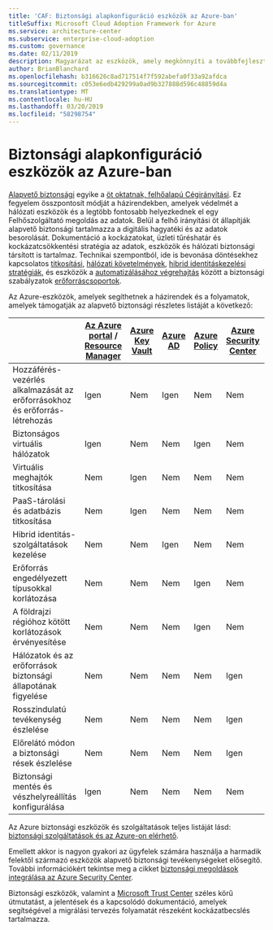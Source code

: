 ```yaml
---
title: 'CAF: Biztonsági alapkonfiguráció eszközök az Azure-ban'
titleSuffix: Microsoft Cloud Adoption Framework for Azure
ms.service: architecture-center
ms.subservice: enterprise-cloud-adoption
ms.custom: governance
ms.date: 02/11/2019
description: Magyarázat az eszközök, amely megkönnyíti a továbbfejlesztett biztonsági alapterv, az Azure-ban
author: BrianBlanchard
ms.openlocfilehash: b316626c8ad717514f7f592abefa0f33a92afdca
ms.sourcegitcommit: c053e6edb429299a0ad9b327888d596c48859d4a
ms.translationtype: MT
ms.contentlocale: hu-HU
ms.lasthandoff: 03/20/2019
ms.locfileid: "58298754"
---
```

# <a name="security-baseline-tools-in-azure"></a>Biztonsági alapkonfiguráció eszközök az Azure-ban

[Alapvető biztonsági](overview.md) egyike a [öt oktatnak, felhőalapú Cégirányítási](../governance-disciplines.md). Ez fegyelem összpontosít módját a házirendekben, amelyek védelmét a hálózati eszközök és a legtöbb fontosabb helyezkednek el egy Felhőszolgáltató megoldás az adatok. Belül a felhő irányítási öt állapítják alapvető biztonsági tartalmazza a digitális hagyatéki és az adatok besorolását. Dokumentáció a kockázatokat, üzleti tűréshatár és kockázatcsökkentési stratégia az adatok, eszközök és hálózati biztonsági társított is tartalmaz. Technikai szempontból, ide is bevonása döntésekhez kapcsolatos [titkosítási](../../decision-guides/encryption/overview.md), [hálózati követelmények](../../decision-guides/software-defined-network/overview.md), [hibrid identitáskezelési stratégiák](../../decision-guides/identity/overview.md), és eszközök a [automatizálásához végrehajtás](../../decision-guides/policy-enforcement/overview.md) között a biztonsági szabályzatok [erőforráscsoportok](../../decision-guides/resource-consistency/overview.md).

Az Azure-eszközök, amelyek segíthetnek a házirendek és a folyamatok, amelyek támogatják az alapvető biztonsági részletes listáját a következő:

|                                                            | [Az Azure portal](https://azure.microsoft.com/features/azure-portal/) / [Resource Manager](/azure/azure-resource-manager/resource-group-overview)  | [Azure Key Vault](/azure/key-vault)  | [Azure AD](/azure/active-directory/fundamentals/active-directory-whatis) | [Azure Policy](/azure/governance/policy/overview) | [Azure Security Center](/azure/security-center/security-center-intro) | [Azure Monitor](/azure/azure-monitor/overview) |
|------------------------------------------------------------|---------------------------------|-----------------|----------|--------------|-----------------------|---------------|
| Hozzáférés-vezérlés alkalmazását az erőforrásokhoz és erőforrás-létrehozás   | Igen                             | Nem              | Igen      | Nem           | Nem                    | Nem            |
| Biztonságos virtuális hálózatok                                    | Igen                             | Nem              | Nem       | Igen          | Nem                    | Nem            |
| Virtuális meghajtók titkosítása                                     | Nem                              | Igen             | Nem       | Nem           | Nem                    | Nem            |
| PaaS-tárolási és adatbázis titkosítása                         | Nem                              | Igen             | Nem       | Nem           | Nem                    | Nem            |
| Hibrid identitás-szolgáltatások kezelése                            | Nem                              | Nem              | Igen      | Nem           | Nem                    | Nem            |
| Erőforrás engedélyezett típusokkal korlátozása                         | Nem                              | Nem              | Nem       | Igen          | Nem                    | Nem            |
| A földrajzi régióhoz kötött korlátozások érvényesítése                          | Nem                              | Nem              | Nem       | Igen          | Nem                    | Nem            |
| Hálózatok és az erőforrások biztonsági állapotának figyelése          | Nem                              | Nem              | Nem       | Nem           | Igen                   | Igen           |
| Rosszindulatú tevékenység észlelése                                  | Nem                              | Nem              | Nem       | Nem           | Igen                   | Igen           |
| Előrelátó módon a biztonsági rések észlelése                        | Nem                              | Nem              | Nem       | Nem           | Igen                   | Nem            |
| Biztonsági mentés és vészhelyreállítás konfigurálása                     | Igen                             | Nem              | Nem       | Nem           | Nem                    | Nem            |

Az Azure biztonsági eszközök és szolgáltatások teljes listáját lásd: [biztonsági szolgáltatások és az Azure-on elérhető](/azure/security/azure-security-services-technologies).

Emellett akkor is nagyon gyakori az ügyfelek számára használja a harmadik felektől származó eszközök alapvető biztonsági tevékenységeket elősegítő. További információkért tekintse meg a cikket [biztonsági megoldások integrálása az Azure Security Center](/azure/security-center/security-center-partner-integration).

Biztonsági eszközök, valamint a [Microsoft Trust Center](https://www.microsoft.com/trustcenter/guidance/risk-assessment) széles körű útmutatást, a jelentések és a kapcsolódó dokumentáció, amelyek segítségével a migrálási tervezés folyamatát részeként kockázatbecslés tartalmazza.
